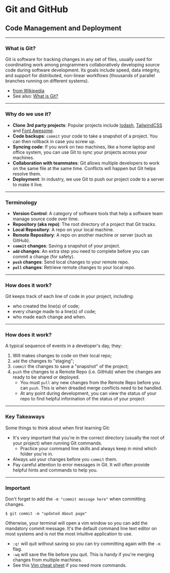 
# Git and GitHub
## Code Management and Deployment

---

### What is Git?

Git is software for tracking changes in any set of files, usually used for coordinating work among programmers collaboratively developing source code during software development. Its goals include speed, data integrity, and support for distributed, non-linear workflows (thousands of parallel branches running on different systems).
- [from Wikipedia](https://en.wikipedia.org/wiki/Git)
- See also: [What is Git?](https://git-scm.com/book/en/v2/Getting-Started-What-is-Git%3F)
            
---

### Why do we use it?

- **Clone 3rd party projects**: Popular projects include [lodash](https://lodash.com/), [TailwindCSS](https://tailwindcss.com/) and [Font Awesome](https://fontawesome.com/).
- **Code backups**: `commit` your code to take a snapshot of a project. You can then rollback in case you screw up.
- **Syncing code**: If you work on two machines, like a home laptop and office system, you can use Git to sync your projects across your machines.
- **Collaboration with teammates**: Git allows multiple developers to work on the same file at the same time. Conflicts will happen but Git helps resolve them.
- **Deployment**: In industry, we use Git to push our project code to a server to make it live.

---

### Terminology
- **Version Control**: A category of software tools that help a software team manage source code over time.
- **Repository (aka repo)**: The root directory of a project that Git tracks. 
- **Local Repository**: A repo on your local machine.
- **Remote Repository**: A repo on another machine or server (such as GitHub).
- **`commit` changes**: Saving a snapshot of your project.
- **`add` changes**: An extra step you need to complete before you can commit a change (for safety).
- **`push` changes**: Send local changes to your remote repo.
- **`pull` changes**: Retrieve remote changes to your local repo.

---

### How does it work?
Git keeps track of each line of code in your project, including:
- who created the line(s) of code;
- every change made to a line(s) of code;
- who made each change and when.

---

### How does it work?

A typical sequence of events in a developer's day, they:
1. Will makes changes to code on their local repo;
2. `add` the changes to "staging";
3. `commit` the changes to save a "snapshot" of the project;
4. `push` the changes to a Remote Repo (i.e. GitHub) when the changes are ready to be shared or deployed.
    - You must `pull` any new changes from the Remote Repo before you can `push`. This is when dreaded merge conflicts need to be handled.
    - At any point during development, you can view the status of your repo to find helpful information of the status of your project

---

### Key Takeaways
Some things to think about when first learning Git:
- It's very important that you're in the correct directory (usually the root of your
project) when running Git commands. 
    - Practice your command line skills and always keep in mind which folder you're in.
- Always `add` your changes before you `commit` them.
- Pay careful attention to error messages in Git. It will often provide helpful hints and commands to help you.

---

### Important
Don't forget to add the `-m "commit message here"` when committing changes. 

```
$ git commit -m "updated About page"
```

Otherwise, your terminal will open a vim window so you can add the mandatory commit message. It's the default command line text editor on most systems and is not the most intuitive application to use. 
- `:q!` will quit without saving so you can try committing again with the `-m` flag.
- `:wq` will save the file before you quit. This is handy if you're merging changes from multiple machines.
- See this [Vim cheat sheet](https://devhints.io/vim) if you need more commands.

